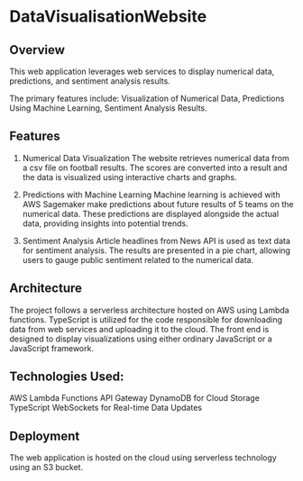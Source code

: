 # DataVisualisationWebsite
## Overview
This web application leverages web services to display numerical data, predictions, and sentiment analysis results. 

The primary features include:
Visualization of Numerical Data, Predictions Using Machine Learning, Sentiment Analysis Results.

## Features
1. Numerical Data Visualization
The website retrieves numerical data from a csv file on football results. The scores are converted into a result and the data is visualized using interactive charts and graphs.

2. Predictions with Machine Learning
Machine learning is achieved with AWS Sagemaker make predictions about future results of 5 teams on the numerical data. These predictions are displayed alongside the actual data, providing insights into potential trends.

3. Sentiment Analysis
Article headlines from News API is used as text data for sentiment analysis. The results are presented in a pie chart, allowing users to gauge public sentiment related to the numerical data.

## Architecture
The project follows a serverless architecture hosted on AWS using Lambda functions. TypeScript is utilized for the code responsible for downloading data from web services and uploading it to the cloud. The front end is designed to display visualizations using either ordinary JavaScript or a JavaScript framework.

## Technologies Used:
AWS Lambda Functions
API Gateway
DynamoDB for Cloud Storage
TypeScript
WebSockets for Real-time Data Updates

## Deployment
The web application is hosted on the cloud using serverless technology using an S3 bucket.
